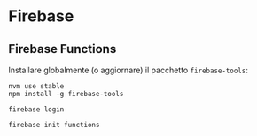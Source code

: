 # Firebase

## Firebase Functions

Installare globalmente (o aggiornare) il pacchetto `firebase-tools`:

```
nvm use stable
npm install -g firebase-tools
```

```
firebase login

firebase init functions
```

